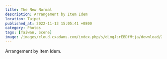 ```yaml
---
title: The New Normal
description: Arrangement by Item Idem
location: Taipei
published_at: 2022-11-13 15:05:41 +0800
category: Photos
tags: [Taiwan, Scene]
image: /images/cloud.cxadams.com/index.php/s/dLmgJsrEBDfMtja/download/20190525-2357_Taipei_Daan_L1003569-0.jpg
---
```


Arrangement by Item Idem.
